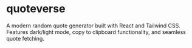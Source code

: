 # quoteverse
A modern random quote generator built with React and Tailwind CSS. Features dark/light mode, copy to clipboard functionality, and seamless quote fetching.
